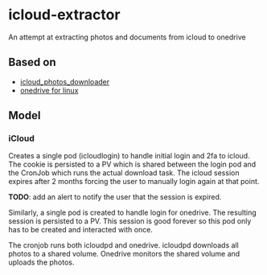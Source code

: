 # icloud-extractor
An attempt at extracting photos and documents from icloud to onedrive

## Based on
* [icloud_photos_downloader](https://github.com/icloud-photos-downloader/icloud_photos_downloader)
* [onedrive for linux](https://github.com/abraunegg/onedrive)

## Model
### iCloud
Creates a single pod (icloudlogin) to handle initial login and 2fa to icloud. The cookie is persisted to a PV which is shared between the login pod and the CronJob which runs the actual download task. The icloud session expires after 2 months forcing the user to manually login again at that point. 

**TODO**: add an alert to notify the user that the session is expired.

Similarly, a single pod is created to handle login for onedrive. The resulting session is persisted to a PV. This session is good forever so this pod only has to be created and interacted with once.

The cronjob runs both icloudpd and onedrive. icloudpd downloads all photos to a shared volume. Onedrive monitors the shared volume and uploads the photos.